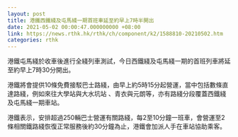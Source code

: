 ```yaml
---
layout: post
title: 港鐵西鐵綫及屯馬綫一期首班車延至約早上7時半開出
date: 2021-05-02 00:00:47.000000000 +08:00
link: https://news.rthk.hk/rthk/ch/component/k2/1588810-20210502.htm
categories: rthk
---
```


港鐵屯馬綫於收車後進行全綫列車測試，今日西鐵綫及屯馬綫一期的首班列車將延至約早上7時30分開出。

港鐵將會提供10條免費接駁巴士路綫，由早上約5時15分起營運，當中包括數條直達路綫，例如來往大學站與大水坑站 、青衣與元朗等，亦有路綫分段覆蓋西鐵綫及屯馬綫一期車站。

港鐵表示，安排超過250輛巴士營運有關路綫，每2至10分鐘一班車，會營運至2條相關鐵路綫恢復正常服務後約30分鐘為止，港鐵會加派人手在車站協助乘客。
